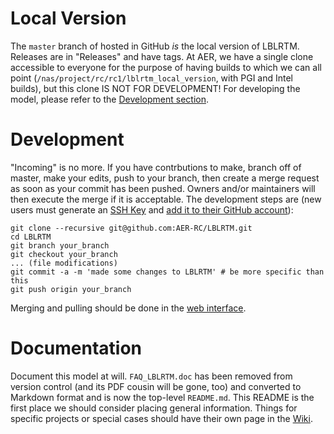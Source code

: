 # Local Version

The `master` branch of hosted in GitHub *is* the local version of LBLRTM. Releases are in "Releases" and have tags. At AER, we have a single clone accessible to everyone for the purpose of having builds to which we can all point (`/nas/project/rc/rc1/lblrtm_local_version`, with PGI and Intel builds), but this clone IS NOT FOR DEVELOPMENT! For developing the model, please refer to the [Development section](#Dev).

# Development <a href="Dev"></a>

"Incoming" is no more. If you have contrbutions to make, branch off of master, make your edits, push to your branch, then create a merge request as soon as your commit has been pushed. Owners and/or maintainers will then execute the merge if it is acceptable. The development steps are (new users must generate an [SSH Key](https://docs.github.com/en/github/authenticating-to-github/generating-a-new-ssh-key-and-adding-it-to-the-ssh-agent#generating-a-new-ssh-key) and [add it to their GitHub account](https://docs.github.com/en/github/authenticating-to-github/adding-a-new-ssh-key-to-your-github-account)):

```
git clone --recursive git@github.com:AER-RC/LBLRTM.git
cd LBLRTM
git branch your_branch
git checkout your_branch
... (file modifications)
git commit -a -m 'made some changes to LBLRTM' # be more specific than this
git push origin your_branch
```

Merging and pulling should be done in the [web interface](https://github.com/AER-RC/LBLRTM/branches).

# Documentation

Document this model at will. `FAQ_LBLRTM.doc` has been removed from version control (and its PDF cousin will be gone, too) and converted to Markdown format and is now the top-level `README.md`. This README is the first place we should consider placing general information. Things for specific projects or special cases should have their own page in the [Wiki](https://github.com/AER-RC/LBLRTM/wiki).
